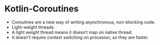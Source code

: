 # Kotlin-Coroutines

- Coroutines are a new way of writing asynchronous, non-blocking code.
- Light-weight threads.
- A light weight thread means it doesn’t map on native thread.
- It doesn’t require context switching on processor, so they are faster.



